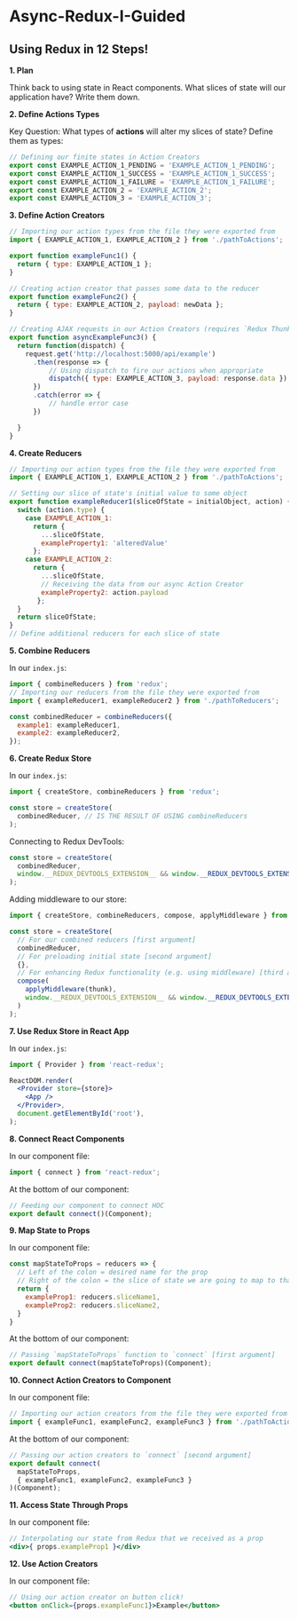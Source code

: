 # Async-Redux-I-Guided

## Using Redux in 12 Steps!
**1. Plan**

Think back to using state in React components. What slices of state will our application have? Write them down.

**2. Define Actions Types**

Key Question: What types of **actions** will alter my slices of state? Define them as types:
```js
// Defining our finite states in Action Creators
export const EXAMPLE_ACTION_1_PENDING = 'EXAMPLE_ACTION_1_PENDING';
export const EXAMPLE_ACTION_1_SUCCESS = 'EXAMPLE_ACTION_1_SUCCESS';
export const EXAMPLE_ACTION_1_FAILURE = 'EXAMPLE_ACTION_1_FAILURE';
export const EXAMPLE_ACTION_2 = 'EXAMPLE_ACTION_2';
export const EXAMPLE_ACTION_3 = 'EXAMPLE_ACTION_3';
```

**3. Define Action Creators**
```js
// Importing our action types from the file they were exported from
import { EXAMPLE_ACTION_1, EXAMPLE_ACTION_2 } from './pathToActions';
```
```js
export function exampleFunc1() {
  return { type: EXAMPLE_ACTION_1 };
}

// Creating action creator that passes some data to the reducer
export function exampleFunc2() {
  return { type: EXAMPLE_ACTION_2, payload: newData };
}

// Creating AJAX requests in our Action Creators (requires `Redux Thunk`)
export function asyncExampleFunc3() {
  return function(dispatch) {
    request.get('http://localhost:5000/api/example')
      .then(response => {
          // Using dispatch to fire our actions when appropriate
          dispatch({ type: EXAMPLE_ACTION_3, payload: response.data })
      })
      .catch(error => {
          // handle error case
      })

  }
}
```

**4. Create Reducers**
```js
// Importing our action types from the file they were exported from
import { EXAMPLE_ACTION_1, EXAMPLE_ACTION_2 } from './pathToActions';
```
```js
// Setting our slice of state's initial value to some object
export function exampleReducer1(sliceOfState = initialObject, action) {
  switch (action.type) {
    case EXAMPLE_ACTION_1:
      return { 
        ...sliceOfState,
        exampleProperty1: 'alteredValue'
      };
    case EXAMPLE_ACTION_2:
      return { 
        ...sliceOfState,
        // Receiving the data from our async Action Creator
        exampleProperty2: action.payload
       };
  }
  return sliceOfState;
}
// Define additional reducers for each slice of state
```

**5. Combine Reducers**

In our `index.js`:
```js
import { combineReducers } from 'redux';
// Importing our reducers from the file they were exported from
import { exampleReducer1, exampleReducer2 } from './pathToReducers';
```
```js
const combinedReducer = combineReducers({
  example1: exampleReducer1,
  example2: exampleReducer2,
});
```

**6. Create Redux Store**

In our `index.js`:
```js
import { createStore, combineReducers } from 'redux';
```
```js
const store = createStore(
  combinedReducer, // IS THE RESULT OF USING combineReducers
);
```

Connecting to Redux DevTools:
```js
const store = createStore(
  combinedReducer,
  window.__REDUX_DEVTOOLS_EXTENSION__ && window.__REDUX_DEVTOOLS_EXTENSION__()
);
```

Adding middleware to our store:
```js
import { createStore, combineReducers, compose, applyMiddleware } from 'redux';
```
```js
const store = createStore(
  // For our combined reducers [first argument]
  combinedReducer,
  // For preloading initial state [second argument]
  {},
  // For enhancing Redux functionality (e.g. using middleware) [third argument]
  compose(
    applyMiddleware(thunk),
    window.__REDUX_DEVTOOLS_EXTENSION__ && window.__REDUX_DEVTOOLS_EXTENSION__()
  )
);
```

**7. Use Redux Store in React App**

In our `index.js`:
```js
import { Provider } from 'react-redux';
```
```jsx
ReactDOM.render(
  <Provider store={store}>
    <App />
  </Provider>,
  document.getElementById('root'),
);
```
              
**8. Connect React Components**

In our component file:
```js
import { connect } from 'react-redux';
```
At the bottom of our component:
```js
// Feeding our component to connect HOC
export default connect()(Component);
```

**9. Map State to Props**

In our component file:
```js
const mapStateToProps = reducers => {
  // Left of the colon = desired name for the prop
  // Right of the colon = the slice of state we are going to map to that prop
  return {
    exampleProp1: reducers.sliceName1,
    exampleProp2: reducers.sliceName2,
  }
}
```
At the bottom of our component:
```js
// Passing `mapStateToProps` function to `connect` [first argument]
export default connect(mapStateToProps)(Component);
```

**10. Connect Action Creators to Component**

In our component file:
```js
// Importing our action creators from the file they were exported from
import { exampleFunc1, exampleFunc2, exampleFunc3 } from './pathToActions';
```
At the bottom of our component:
```js
// Passing our action creators to `connect` [second argument]
export default connect(
  mapStateToProps, 
  { exampleFunc1, exampleFunc2, exampleFunc3 }
)(Component);
```

**11. Access State Through Props**

In our component file:
```jsx
// Interpolating our state from Redux that we received as a prop
<div>{ props.exampleProp1 }</div>
```

**12. Use Action Creators**

In our component file:
```jsx
// Using our action creator on button click!
<button onClick={props.exampleFunc1}>Example</button>
```

